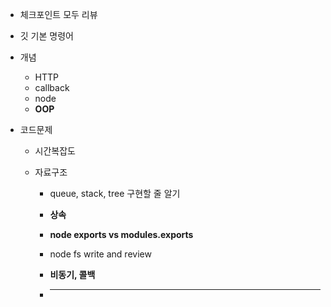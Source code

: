 - 체크포인트 모두 리뷰

- 깃 기본 명령어

- 개념

  - HTTP
  - callback
  - node
  - **OOP**

- 코드문제

  - 시간복잡도

  - 자료구조

    - queue, stack, tree 구현할 줄 알기

    - **상속**

    - **node exports vs modules.exports**

    - node fs write and review

    - **비동기, 콜백**

    - ** **

      

